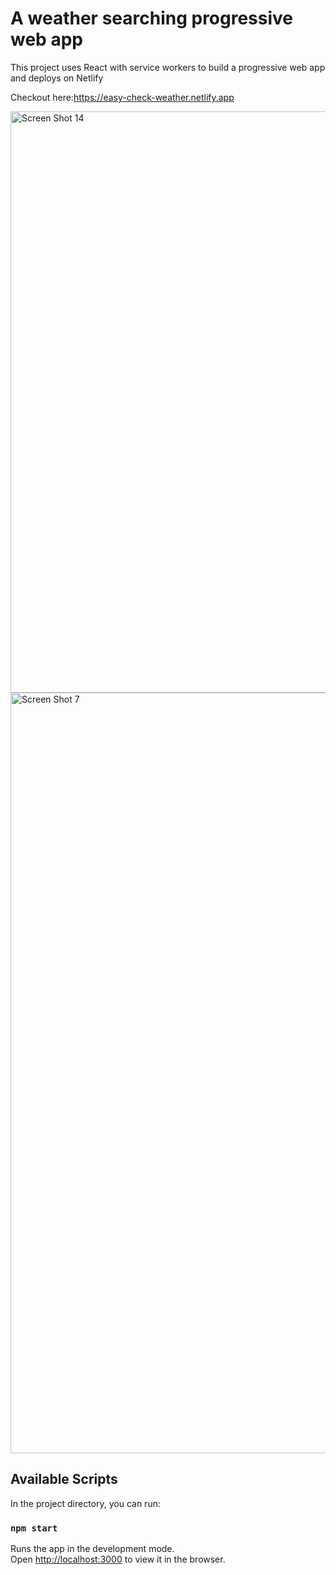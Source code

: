 # A weather searching progressive web app

This project uses React with service workers to build a progressive web app and deploys on Netlify

Checkout here:https://easy-check-weather.netlify.app

<img width="930" alt="Screen Shot 14" src="https://user-images.githubusercontent.com/63085397/121450464-a81d6f00-c950-11eb-9a16-c9128f6a019b.png">
<img width="1217" alt="Screen Shot 7" src="https://user-images.githubusercontent.com/63085397/121450475-ab185f80-c950-11eb-9ca1-32528dd5be19.png">

## Available Scripts

In the project directory, you can run:

### `npm start`

Runs the app in the development mode.\
Open [http://localhost:3000](http://localhost:3000) to view it in the browser.




